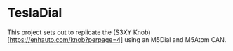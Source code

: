 # TeslaDial

This project sets out to replicate the (S3XY Knob)[https://enhauto.com/knob?perpage=4] using an M5Dial and M5Atom CAN.
